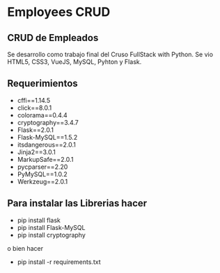 # Employees CRUD
 ## CRUD de Empleados
 Se desarrollo como trabajo final del Cruso FullStack with Python.
 Se vio HTML5, CSS3, VueJS, MySQL, Pyhton y Flask.

## Requerimientos
- cffi==1.14.5
- click==8.0.1
- colorama==0.4.4
- cryptography==3.4.7
- Flask==2.0.1
- Flask-MySQL==1.5.2
- itsdangerous==2.0.1
- Jinja2==3.0.1
- MarkupSafe==2.0.1
- pycparser==2.20
- PyMySQL==1.0.2
- Werkzeug==2.0.1

## Para instalar las Librerias hacer
- pip install flask
- pip install Flask-MySQL
- pip install cryptography

o bien hacer
-  pip install -r requirements.txt

